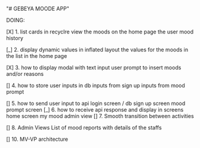 "# GEBEYA MOODE APP" 

DOING:

[X] 1. list cards in recyclre view
        the moods on the home page
        the user mood history

 [_] 2. display dynamic values in inflated layout
 	    the values for the moods in the list in the home page

 [X] 3. how to display modal with text input
 	    user prompt to insert moods and/or reasons

 [] 4. how to store user inputs in db
        inputs from sign up
        inputs from mood prompt


 [] 5. how to send user input to api
        login screen / db
        sign up screen
        mood prompt screen
 [_] 6. how to receive api response and display in screens
        home screen
        my mood
        admin view
 [] 7. Smooth transition between activities

 [] 8. Admin Views
       List of mood reports with details of the staffs

 [] 10. MV-VP architecture
